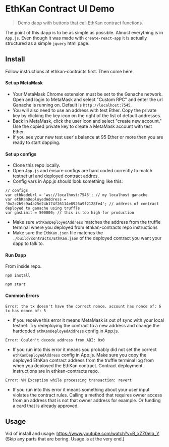 # EthKan Contract UI Demo

> Demo dapp with buttons that call EthKan contract functions.

The point of this dapp is to be as simple as possible. Almost everything is in `App.js`. Even though it was made with `create-react-app` it is actually structured as a simple `jquery` html page.

## Install
Follow instructions at ethkan-contracts first. Then come here.
#### Set up MetaMask
- Your MetaMask Chrome extension must be set to the Ganache network. Open and login to MetaMask and select "Custom RPC" and enter the url Ganache is running on. Default is `http://localhost:7545`.
- You will also need to use an address with test Ether. Copy the private key by clicking the key icon on the right of the list of default addresses. 
- Back in MetaMask, click the user icon and select "create new account." Use the copied private key to create a MetaMask account with test Ether.
- If you see your new test user's balance at 95 Ether or more then you are ready to start dapping.

#### Set up configs
- Clone this repo locally. 
- Open `App.js` and ensure configs are hard coded correctly to match testnet url and deployed contract addres.
- Config vars in App.js should look something like this:
```
// configs
var ethNodeUrl = 'ws://localhost:7545'; // my localhost ganache
var ethKanDeployedAddress = '0x2c2b9c9a4a25e24b174f26114e8926a9f2128fe4'; // address of contract deployed to ganache using truffle
var gasLimit = 500000; // this is too high for production
```
- Make sure `ethKanDeployedAddress` matches the address from the truffle terminal where you deployed from ethkan-contracts repo instructions
- Make sure the `EthKan.json` file matches the `./build/contracts/EthKan.json` of the deployed contract you want your dapp to talk to.

#### Run Dapp
From inside repo.
```
npm install
```
```
npm start
```

#### Common Errors
```
Error: the tx doesn't have the correct nonce. account has nonce of: 6 tx has nonce of: 5
```
- If you receive this error it means MetaMask is out of sync with your local testnet. Try redeploying the contract to a new address and change the hardcoded `ethKanDeployedAddress` config in App.js.
```
Error: Couldn't decode address from ABI: 0x0
```
- If you run into this error it means you probably did not set the correct `ethKanDeployedAddress` config in App.js. Make sure you copy the deployed EthKan contract address from the truffle terminal log from when you deployed the EthKan contract. Contract deployment instructions are in ethkan-contracts repo.
```
Error: VM Exception while processing transaction: revert
```
- If you run into this error it means something about your user input violates the contract rules. Calling a method that requires owner access from an address that is not that owner address for example. Or funding a card that is already approved.

## Usage
Vid of install and usage: https://www.youtube.com/watch?v=B_xZZ0eIq_Y
<br>
(Skip any parts that are boring. Usage is at the very end.)